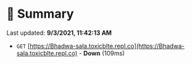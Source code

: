 # 📖 Summary
Last updated: **9/3/2021, 11:42:13 AM**

- `GET` [https://Bhadwa-sala.toxicblte.repl.co](https://Bhadwa-sala.toxicblte.repl.co) - **Down** (109ms)
